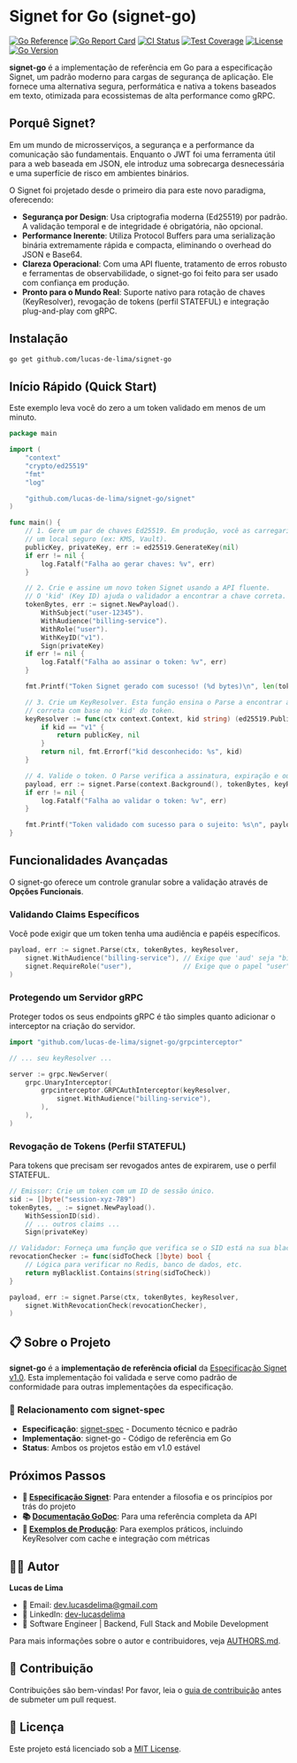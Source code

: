 # Signet for Go (signet-go)

[![Go Reference](https://pkg.go.dev/badge/github.com/lucas-de-lima/signet-go.svg)](https://pkg.go.dev/github.com/lucas-de-lima/signet-go)
[![Go Report Card](https://goreportcard.com/badge/github.com/lucas-de-lima/signet-go)](https://goreportcard.com/report/github.com/lucas-de-lima/signet-go)
[![CI Status](https://github.com/lucas-de-lima/signet-go/workflows/CI/badge.svg)](https://github.com/lucas-de-lima/signet-go/actions)
[![Test Coverage](https://codecov.io/gh/lucas-de-lima/signet-go/branch/main/graph/badge.svg)](https://codecov.io/gh/lucas-de-lima/signet-go)
[![License](https://img.shields.io/badge/license-MIT-green.svg)](LICENSE)
[![Go Version](https://img.shields.io/badge/go-1.21+-blue.svg)](https://golang.org)

**signet-go** é a implementação de referência em Go para a especificação Signet, um padrão moderno para cargas de segurança de aplicação. Ele fornece uma alternativa segura, performática e nativa a tokens baseados em texto, otimizada para ecossistemas de alta performance como gRPC.

## Porquê Signet?

Em um mundo de microsserviços, a segurança e a performance da comunicação são fundamentais. Enquanto o JWT foi uma ferramenta útil para a web baseada em JSON, ele introduz uma sobrecarga desnecessária e uma superfície de risco em ambientes binários.

O Signet foi projetado desde o primeiro dia para este novo paradigma, oferecendo:

- **Segurança por Design**: Usa criptografia moderna (Ed25519) por padrão. A validação temporal e de integridade é obrigatória, não opcional.
- **Performance Inerente**: Utiliza Protocol Buffers para uma serialização binária extremamente rápida e compacta, eliminando o overhead do JSON e Base64.
- **Clareza Operacional**: Com uma API fluente, tratamento de erros robusto e ferramentas de observabilidade, o signet-go foi feito para ser usado com confiança em produção.
- **Pronto para o Mundo Real**: Suporte nativo para rotação de chaves (KeyResolver), revogação de tokens (perfil STATEFUL) e integração plug-and-play com gRPC.

## Instalação

```bash
go get github.com/lucas-de-lima/signet-go
```

## Início Rápido (Quick Start)

Este exemplo leva você do zero a um token validado em menos de um minuto.

```go
package main

import (
	"context"
	"crypto/ed25519"
	"fmt"
	"log"

	"github.com/lucas-de-lima/signet-go/signet"
)

func main() {
	// 1. Gere um par de chaves Ed25519. Em produção, você as carregaria de
	// um local seguro (ex: KMS, Vault).
	publicKey, privateKey, err := ed25519.GenerateKey(nil)
	if err != nil {
		log.Fatalf("Falha ao gerar chaves: %v", err)
	}

	// 2. Crie e assine um novo token Signet usando a API fluente.
	// O 'kid' (Key ID) ajuda o validador a encontrar a chave correta.
	tokenBytes, err := signet.NewPayload().
		WithSubject("user-12345").
		WithAudience("billing-service").
		WithRole("user").
		WithKeyID("v1").
		Sign(privateKey)
	if err != nil {
		log.Fatalf("Falha ao assinar o token: %v", err)
	}

	fmt.Printf("Token Signet gerado com sucesso! (%d bytes)\n", len(tokenBytes))

	// 3. Crie um KeyResolver. Esta função ensina o Parse a encontrar a chave pública
	// correta com base no 'kid' do token.
	keyResolver := func(ctx context.Context, kid string) (ed25519.PublicKey, error) {
		if kid == "v1" {
			return publicKey, nil
		}
		return nil, fmt.Errorf("kid desconhecido: %s", kid)
	}

	// 4. Valide o token. O Parse verifica a assinatura, expiração e outros claims.
	payload, err := signet.Parse(context.Background(), tokenBytes, keyResolver)
	if err != nil {
		log.Fatalf("Falha ao validar o token: %v", err)
	}

	fmt.Printf("Token validado com sucesso para o sujeito: %s\n", payload.GetSub())
}
```

## Funcionalidades Avançadas

O signet-go oferece um controle granular sobre a validação através de **Opções Funcionais**.

### Validando Claims Específicos

Você pode exigir que um token tenha uma audiência e papéis específicos.

```go
payload, err := signet.Parse(ctx, tokenBytes, keyResolver,
    signet.WithAudience("billing-service"), // Exige que 'aud' seja "billing-service"
    signet.RequireRole("user"),             // Exige que o papel "user" esteja presente
)
```

### Protegendo um Servidor gRPC

Proteger todos os seus endpoints gRPC é tão simples quanto adicionar o interceptor na criação do servidor.

```go
import "github.com/lucas-de-lima/signet-go/grpcinterceptor"

// ... seu keyResolver ...

server := grpc.NewServer(
    grpc.UnaryInterceptor(
        grpcinterceptor.GRPCAuthInterceptor(keyResolver,
            signet.WithAudience("billing-service"),
        ),
    ),
)
```

### Revogação de Tokens (Perfil STATEFUL)

Para tokens que precisam ser revogados antes de expirarem, use o perfil STATEFUL.

```go
// Emissor: Crie um token com um ID de sessão único.
sid := []byte("session-xyz-789")
tokenBytes, _ := signet.NewPayload().
    WithSessionID(sid).
    // ... outros claims ...
    Sign(privateKey)

// Validador: Forneça uma função que verifica se o SID está na sua blacklist.
revocationChecker := func(sidToCheck []byte) bool {
    // Lógica para verificar no Redis, banco de dados, etc.
    return myBlacklist.Contains(string(sidToCheck))
}

payload, err := signet.Parse(ctx, tokenBytes, keyResolver,
    signet.WithRevocationCheck(revocationChecker),
)
```

## 📋 Sobre o Projeto

**signet-go** é a **implementação de referência oficial** da [Especificação Signet v1.0](https://github.com/lucas-de-lima/signet-spec). Esta implementação foi validada e serve como padrão de conformidade para outras implementações da especificação.

### 🔗 Relacionamento com signet-spec

- **Especificação**: [signet-spec](https://github.com/lucas-de-lima/signet-spec) - Documento técnico e padrão
- **Implementação**: signet-go - Código de referência em Go
- **Status**: Ambos os projetos estão em v1.0 estável

## Próximos Passos

- **📖 [Especificação Signet](https://github.com/lucas-de-lima/signet-spec)**: Para entender a filosofia e os princípios por trás do projeto
- **📚 [Documentação GoDoc](GODOC-REFERENCE.md)**: Para uma referência completa da API
- **🔧 [Exemplos de Produção](/examples)**: Para exemplos práticos, incluindo KeyResolver com cache e integração com métricas

## 👨‍💻 Autor

**Lucas de Lima**
- 📧 Email: dev.lucasdelima@gmail.com
- 💼 LinkedIn: [dev-lucasdelima](https://www.linkedin.com/in/dev-lucasdelima/)
- 🚀 Software Engineer | Backend, Full Stack and Mobile Development

Para mais informações sobre o autor e contribuidores, veja [AUTHORS.md](AUTHORS.md).

## 🤝 Contribuição

Contribuições são bem-vindas! Por favor, leia o [guia de contribuição](CONTRIBUTING.md) antes de submeter um pull request.

## 📄 Licença

Este projeto está licenciado sob a [MIT License](LICENSE).